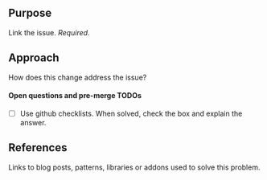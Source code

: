 ## Purpose

Link the issue. _Required_.

## Approach

How does this change address the issue?

#### Open questions and pre-merge TODOs

- [ ] Use github checklists. When solved, check the box and explain the answer.

## References

Links to blog posts, patterns, libraries or addons used to solve this problem.
